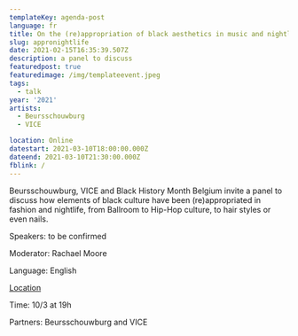 ```yaml
---
templateKey: agenda-post
language: fr
title: On the (re)appropriation of black aesthetics in music and nightlife
slug: appronightlife
date: 2021-02-15T16:35:39.507Z
description: a panel to discuss
featuredpost: true
featuredimage: /img/templateevent.jpeg
tags:
  - talk
year: '2021'
artists:
  - Beursschouwburg
  - VICE

location: Online
datestart: 2021-03-10T18:00:00.000Z
dateend: 2021-03-10T21:30:00.000Z
fblink: /
---
```



Beursschouwburg, VICE and Black History Month Belgium invite a panel to discuss how elements of black culture have been (re)appropriated in fashion and nightlife, from Ballroom to Hip-Hop culture, to hair styles or even nails.

Speakers: to be confirmed

Moderator: Rachael Moore



Language: English

[Location](www.beursschouwburg.be)

Time: 10/3 at 19h

Partners: Beursschouwburg and VICE
